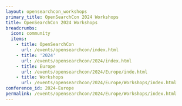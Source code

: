```yaml
---
layout: opensearchcon_workshops
primary_title: OpenSearchCon 2024 Workshops
title: OpenSearchCon 2024 Workshops
breadcrumbs:
  icon: community
  items:
    - title: OpenSearchCon
      url: /events/opensearchcon/index.html
    - title: '2024'
      url: /events/opensearchcon/2024/index.html
    - title: Europe
      url: /events/opensearchcon/2024/Europe/inde.html
    - title: Workshops
      url: /events/opensearchcon/2024/Europe/Workshops/index.html
conference_id: 2024-Europe
permalink: /events/opensearchcon/2024/Europe/Workshops/index.html
---
```



